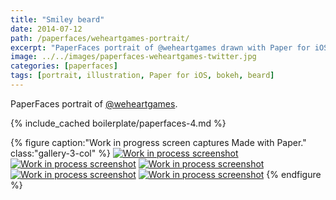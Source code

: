 ```yaml
---
title: "Smiley beard"
date: 2014-07-12
path: /paperfaces/weheartgames-portrait/
excerpt: "PaperFaces portrait of @weheartgames drawn with Paper for iOS on an iPad."
image: ../../images/paperfaces-weheartgames-twitter.jpg
categories: [paperfaces]
tags: [portrait, illustration, Paper for iOS, bokeh, beard]
---
```


PaperFaces portrait of [@weheartgames](https://twitter.com/weheartgames).

{% include_cached boilerplate/paperfaces-4.md %}

{% figure caption:"Work in progress screen captures Made with Paper." class:"gallery-3-col" %}
[![Work in process screenshot](../../images/paperfaces-weheartgames-process-1-600.jpg)](../../images/paperfaces-weheartgames-process-1-lg.jpg) [![Work in process screenshot](../../images/paperfaces-weheartgames-process-2-600.jpg)](../../images/paperfaces-weheartgames-process-2-lg.jpg) [![Work in process screenshot](../../images/paperfaces-weheartgames-process-3-600.jpg)](../../images/paperfaces-weheartgames-process-3-lg.jpg) [![Work in process screenshot](../../images/paperfaces-weheartgames-process-4-600.jpg)](../../images/paperfaces-weheartgames-process-4-lg.jpg) [![Work in process screenshot](../../images/paperfaces-weheartgames-process-5-600.jpg)](../../images/paperfaces-weheartgames-process-5-lg.jpg)
{% endfigure %}

